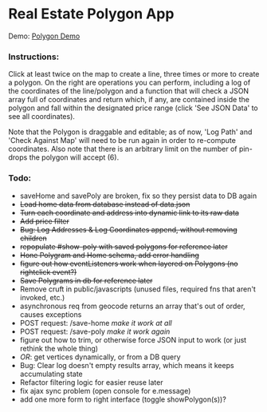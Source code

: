 # Real Estate Polygon App

Demo: [Polygon Demo](https://young-sands-13574.herokuapp.com/)

### Instructions:
Click at least twice on the map to create a line, three times or more to create a polygon. On the right are operations you can perform, including a log of the coordinates of the line/polygon and a function that will check a JSON array full of coordinates and return which, if any, are contained inside the polygon and fall within the designated price range (click 'See JSON Data' to see all coordinates).

Note that the Polygon is draggable and editable; as of now, 'Log Path' and 'Check Against Map' will need to be run again in order to re-compute coordinates. Also note that there is an arbitrary limit on the number of pin-drops the polygon will accept (6).

### Todo:
- saveHome and savePoly are broken, fix so they persist data to DB again
- ~~Load home data from database instead of data.json~~
- ~~Turn each coordinate and address into dynamic link to its raw data~~
- ~~Add price filter~~
- ~~Bug: Log Addresses & Log Coordinates append, without removing children~~
- ~~repopulate #show-poly with saved polygons for reference later~~
- ~~Hone Polygram and Home schema, add error handling~~
- ~~figure out how eventListeners work when layered on Polygons (no rightclick event?)~~
- ~~Save Polygrams in db for reference later~~
- Remove cruft in public/javascripts (unused files, required fns that aren't invoked, etc.)
- asynchronous req from geocode returns an array that's out of order, causes exceptions
- POST request: /save-home *make it work at all*
- POST request: /save-poly *make it work again*
- figure out how to trim, or otherwise force JSON input to work (or just rethink the whole thing)
- *OR*: get vertices dynamically, or from a DB query
- Bug: Clear log doesn't empty results array, which means it keeps accumulating state
- Refactor filtering logic for easier reuse later
- fix ajax sync problem (open console for e.message)
- add one more form to right interface (toggle showPolygon(s))?
